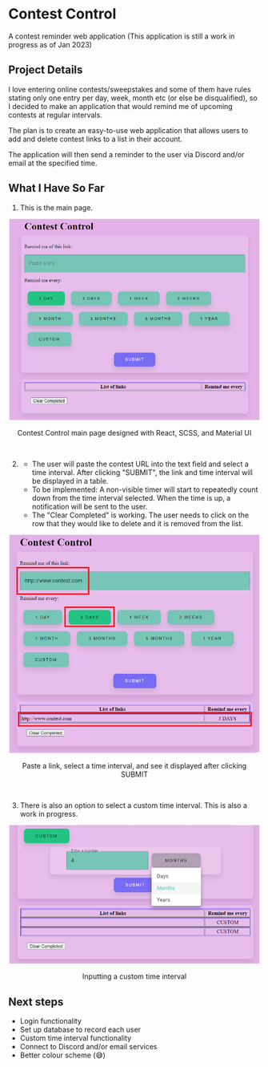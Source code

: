 # Contest Control
A contest reminder web application (This application is still a work in progress as of Jan 2023)

## Project Details
I love entering online contests/sweepstakes and some of them have rules stating only one entry per day, week, month etc (or else be disqualified), so I decided to make an application that would remind me of upcoming contests at regular intervals.

The plan is to create an easy-to-use web application that allows users to add and delete contest links to a list in their account.

The application will then send a reminder to the user via Discord and/or email at the specified time.

## What I Have So Far
1. This is the main page.
<div align="center">
  <img alt="Main page" src="./readme-pics/pic1-start.png" width="500px"/>
  <p align="center">Contest Control main page designed with React, SCSS, and Material UI</p>
</div>
</br>

2. * The user will paste the contest URL into the text field and select a time interval. After clicking "SUBMIT", the link and time interval will be displayed in a table.
    * To be implemented: A non-visible timer will start to repeatedly count down from the time interval selected. When the time is up, a notification will be sent to the user.
    * The "Clear Completed" is working. The user needs to click on the row that they would like to delete and it is removed from the list.
<div align="center">
  <img alt="Main page" src="./readme-pics/pic2-demo-data-highlighted.png" width="500px"/>
  <p align="center">Paste a link, select a time interval, and see it displayed after clicking SUBMIT</p>
</div>
</br>

3. There is also an option to select a custom time interval. This is also a work in progress.
<div align="center">
  <img alt="Main page" src="./readme-pics/pic3-demo-custom.png" width="500px"/>
  <p align="center">Inputting a custom time interval</p>
</div>

## Next steps
* Login functionality
* Set up database to record each user
* Custom time interval functionality
* Connect to Discord and/or email services
* Better colour scheme (😅)